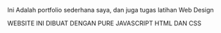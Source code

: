 Ini Adalah portfolio sederhana saya, dan juga tugas latihan Web Design

WEBSITE INI DIBUAT DENGAN PURE JAVASCRIPT HTML DAN CSS
